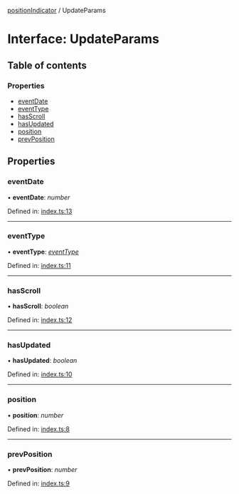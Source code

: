 [positionIndicator](../README.md) / UpdateParams

# Interface: UpdateParams

## Table of contents

### Properties

- [eventDate](updateparams.md#eventdate)
- [eventType](updateparams.md#eventtype)
- [hasScroll](updateparams.md#hasscroll)
- [hasUpdated](updateparams.md#hasupdated)
- [position](updateparams.md#position)
- [prevPosition](updateparams.md#prevposition)

## Properties

### eventDate

• **eventDate**: *number*

Defined in: [index.ts:13](https://github.com/kunukn/position-indicator/blob/76e7ac0/src/index.ts#L13)

___

### eventType

• **eventType**: [*eventType*](../README.md#eventtype)

Defined in: [index.ts:11](https://github.com/kunukn/position-indicator/blob/76e7ac0/src/index.ts#L11)

___

### hasScroll

• **hasScroll**: *boolean*

Defined in: [index.ts:12](https://github.com/kunukn/position-indicator/blob/76e7ac0/src/index.ts#L12)

___

### hasUpdated

• **hasUpdated**: *boolean*

Defined in: [index.ts:10](https://github.com/kunukn/position-indicator/blob/76e7ac0/src/index.ts#L10)

___

### position

• **position**: *number*

Defined in: [index.ts:8](https://github.com/kunukn/position-indicator/blob/76e7ac0/src/index.ts#L8)

___

### prevPosition

• **prevPosition**: *number*

Defined in: [index.ts:9](https://github.com/kunukn/position-indicator/blob/76e7ac0/src/index.ts#L9)
